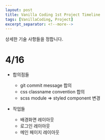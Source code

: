 ```yaml
---
layout: post
title: Vanilla Coding 1st Project Timeline
tags: [VanillaCoding, Project]
excerpt_separator: <!--more-->
---
```


상세한 기술 사항들을 정합니다.

<!--more-->

# 4/16

- 합의점들
  - git commit message 합의
  - css classname convention 합의
  - scss module => styled component 변경

- 작업들
  - 배경화면 레이아웃
  - 로그인 레이아웃
  - 메인 페이지 레이아웃
